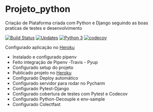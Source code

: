 # Projeto_python
Criação de Plataforma criada com Python e Django seguindo as boas praticas de testes e desenvolvimento

[![Build Status](https://app.travis-ci.com/JosemarBrito/Projeto_python.svg?branch=main)](https://app.travis-ci.com/JosemarBrito/Projeto_python)
[![Updates](https://pyup.io/repos/github/JosemarBrito/Projeto_python/shield.svg)](https://pyup.io/repos/github/JosemarBrito/Projeto_python/)
[![Python 3](https://pyup.io/repos/github/JosemarBrito/Projeto_python/python-3-shield.svg)](https://pyup.io/repos/github/JosemarBrito/Projeto_python/)
[![codecov](https://codecov.io/gh/JosemarBrito/Fenix/branch/main/graph/badge.svg?token=HX7SPKVB7W)](https://codecov.io/gh/JosemarBrito/Fenix)

Configurado aplicação no [Heroku](https://projetofenix.herokuapp.com/)

- Instalado e configurado pipenv
- Feito integração de Pipenv -Travis - Pyup
- Configurado setup do projeto
- Publicado projeto no [Heroku](https://projetofenix.herokuapp.com/)
- Configurado Deploy automático
- Configurado servidor para rodar no Pycharm
- Configurado Pytest-Django
- Configurado cobertura de testes com Pytest e Codecov
- Configurado Python-Decouple e env-sample
- Configurado Colectfast